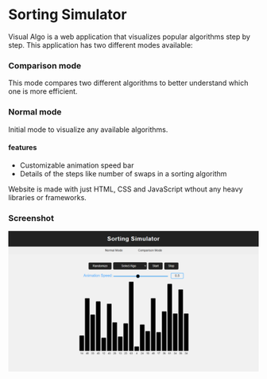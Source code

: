 
# Sorting Simulator
Visual Algo is a web application that visualizes popular algorithms step by step.
This application has two different modes available:


### Comparison mode
This mode compares two different algorithms to better understand which one is more efficient.

### Normal mode
Initial mode to visualize any available algorithms.

#### features
- Customizable animation speed bar
- Details of the steps like number of swaps in a sorting algorithm


Website is made with just HTML, CSS and JavaScript wthout any heavy libraries or frameworks.

### Screenshot
<img src="Sorting Simulator (Screenshot).png">
